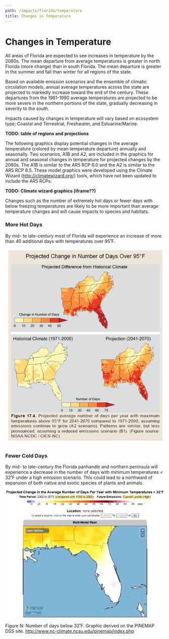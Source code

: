 ```yaml
---
path: /impacts/florida/temperature
title: Changes in Temperature
---
```


# Changes in Temperature

All areas of Florida are expected to see increases in temperature by the 2080s. The mean departure from average temperatures is greater in north Florida (more change) than in south Florida. The mean departure is greater in the summer and fall than winter for all regions of the state.

Based on available emission scenarios and the ensemble of climatic circulation models, annual average temperatures across the state are projected to markedly increase toward the end of the century. These departures from the 1961-1990 average temperatures are projected to be more severe in the northern portions of the state, gradually decreasing in severity to the south.

Impacts caused by changes in temperature will vary based on ecosystem type; Coastal and Terrestrial, Freshwater, and Estuarine/Marine.

**TODO: table of regions and projections**

The following graphics display potential changes in the average temperature (colored by mean temperature departure) annually and seasonally. Two scenarios, A1B and A2, are included in the graphics for annual and seasonal changes in temperature for projected changes by the 2080s. The A1B is similar to the AR5 RCP 6.0 and the A2 is similar to the AR5 RCP 8.5. These model graphics were developed using the Climate Wizard (http://climatewizard.org/) tools, which have not been updated to include the AR5 RCPs.

**TODO: Climate wizard graphics (iframe??)**

Changes such as the number of extremely hot days or fewer days with below freezing temperatures are likely to be more important than average temperature changes and will cause impacts to species and habitats.

### More Hot Days

By mid- to late-century most of Florida will experience an increase of more than 40 additional days with temperatures over 95˚F.

![Days above 95 degrees graphic](days-above-95.png)

### Fewer Cold Days

By mid- to late-century the Florida panhandle and northern peninsula will experience a decrease in the number of days with minimum temperatures < 32˚F under a high emission scenario. This could lead to a northward of expansion of both native and exotic species of plants and animals.

![Days below 32 degrees graphic](days-below-32.png)

<figcaption>
Figure N: Number of days below 32˚F.  Graphic derived on the PINEMAP DSS site. 
<a href="http://www.nc-climate.ncsu.edu/pinemap/index.php"target="_blank" rel="noopener noreferrer">http://www.nc-climate.ncsu.edu/pinemap/index.php</a>
</figcaption>
